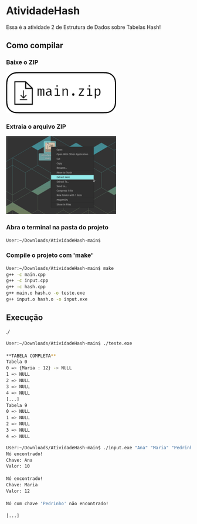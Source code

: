 # AtividadeHash

Essa é a atividade 2 de Estrutura de Dados sobre Tabelas Hash!

## Como compilar

### Baixe o ZIP
<a href="https://github.com/erlonL/AtividadeHash/archive/refs/heads/main.zip"><img alt="main.zip - 6 de Outubro, 2023 - 307 KB" src="media/main-download.png" width="300"></a>

### Extraia o arquivo ZIP
<img alt="extract.png" src="media/extract.png" width="300">

### Abra o terminal na pasta do projeto
```bash
User:~/Downloads/AtividadeHash-main$
```
### Compile o projeto com 'make'
```bash
User:~/Downloads/AtividadeHash-main$ make
g++ -c main.cpp
g++ -c input.cpp
g++ -c hash.cpp
g++ main.o hash.o -o teste.exe
g++ input.o hash.o -o input.exe
```

## Execução
*./*
```bash
User:~/Downloads/AtividadeHash-main$ ./teste.exe

**TABELA COMPLETA**
Tabela 0
0 => {Maria : 12} -> NULL
1 => NULL
2 => NULL
3 => NULL
4 => NULL
[...]
Tabela 9
0 => NULL
1 => NULL
2 => NULL
3 => NULL
4 => NULL
```

```bash
User:~/Downloads/AtividadeHash-main$ ./input.exe "Ana" "Maria" "Pedrinho"...
Nó encontrado!
Chave: Ana
Valor: 10

Nó encontrado!
Chave: Maria
Valor: 12

Nó com chave 'Pedrinho' não encontrado!

[...]
```